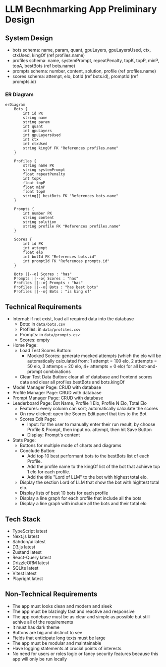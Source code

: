 # LLM Becnhmarking App Preliminary Design

## System Design

- bots schema: name, param, quant, gpuLayers, gpuLayersUsed, ctx, ctxUsed, kingOf (ref profiles.name)
- profiles schema: name, systemPrompt, repeatPenalty, topK, topP, minP, topA, bestBots (ref bots.name)
- prompts schema: number, content, solution, profile (ref profiles.name)
- scores schema: attempt, elo, botId (ref bots.id), promptId (ref prompts.id)

### ER Diagram

```mermaid
erDiagram
    Bots {
        int id PK
        string name
        string param
        int quant
        int gpuLayers
        int gpuLayersUsed
        int ctx
        int ctxUsed
        string kingOf FK "References profiles.name"
    }

    Profiles {
        string name PK
        string systemPrompt
        float repeatPenalty
        int topK
        float topP
        float minP
        float topA
        string[] bestBots FK "References bots.name"
    }

    Prompts {
        int number PK
        string content
        string solution
        string profile FK "References profiles.name"
    }

    Scores {
        int id PK
        int attempt
        float elo
        int botId FK "References bots.id"
        int promptId FK "References prompts.id"
    }

    Bots ||--o{ Scores : "has"
    Prompts ||--o{ Scores : "has"
    Profiles ||--o{ Prompts : "has"
    Profiles ||--o{ Bots : "has best bots"
    Profiles ||--o{ Bots : "is king of"
```

## Technical Requirements

- Internal: if not exist, load all required data into the database
  - Bots: in `data/bots.csv`
  - Profiles: in `data/profiles.csv`
  - Prompts: in `data/prompts.csv`
  - Scores: empty
- Home Page:
  - Load Test Scores Button:
    - Mocked Scores: generate mocked attempts (which the elo will be automatically calculated from: 1 attempt = 100 elo, 2 attempts = 50 elo, 3 attemps = 20 elo, 4+ attempts = 0 elo) for all bot-and-prompt combinations
  - Clear Test Data Button: clear all of database and frontend scores data and clear all profiles.bestBots and bots.kingOf
- Model Manager Page: CRUD with database
- Profile Manager Page: CRUD with database
- Prompt Manager Page: CRUD with database
- Leaderboard Page: Bot Name, Profile 1 Elo, Profile N Elo, Total Elo
  - Features: every column can sort; automatically calculate the scores
  - On row clicked: open the Scores Edit panel that ties to the Bot
  - Scores Edit Page:
    - Input: for the user to manually enter their run result, by choose Profile & Prompt, then input no. attempt, then hit Save Button
    - Display: Prompt's content
- Stats Page:
  - Buttons for multiple mode of charts and diagrams
  - Conclude Button:
    - Add top 10 best performant bots to the bestBots list of each Profile.
    - Add the profile name to the kingOf list of the bot that achieve top 1 elo for each profile.
    - Add the title "Lord of LLM" to the bot with highest total elo.
  - Display the section Lord of LLM that show the bot with hightest total elo.
  - Display lists of best 10 bots for each profile
  - Display a line graph for each profile that include all the bots
  - Display a line graph with include all the bots and their total elo

## Tech Stack

- TypeScript latest
- Next.js latest
- Sahdcn/ui latest
- D3.js latest
- Zustand latest
- React-Query latest
- DrizzleORM latest
- SQLite latest
- Vitest latest
- Playright latest

## Non-Technical Requirements

- The app must looks clean and modern and sleek
- The app must be blazingly fast and reactive and responsive
- The app codebase must be as clear and simple as possible but still achive all of the requirements
- It must has dark theme
- Buttons are big and distinct to see
- Fields that enticipate long texts must be large
- The app must be modular and maintainable
- Have logging statements at crucial points of interests
- No need for users or roles logic or fancy security features because this app will only be run locally
